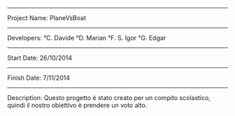 **************************************************
Project Name: PlaneVsBoat
**************************************************
Developers:   °C. Davide
              °D. Marian
              °F. S. Igor
              °G. Edgar
**************************************************
Start Date:   26/10/2014
**************************************************
Finish Date:  7/11/2014
**************************************************
Description:
  Questo progetto è stato creato per un compito 
  scolastico, quindi il nostro obiettivo è 
  prendere un voto alto.

